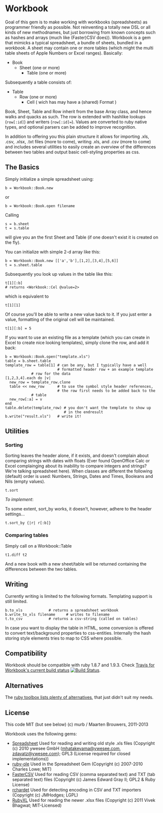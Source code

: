 # Workbook

Goal of this gem is to make working with workbooks (spreadsheets) as programmer friendly as possible. Not reinventing a totally new DSL or all kinds of new methodnames, but just borrowing from known concepts such as hashes and arrays (much like (Faster)CSV does)). Workbook is a gem that mimicks a typical spreadsheet, a bundle of sheets, bundled in a *workbook*. A sheet may contain one or more tables (which might the multi table sheets of Apple Numbers or Excel ranges). Basically:

* Book
   * Sheet (one or more)
      * Table (one or more)
        
Subsequently a table consists of:

* Table
   * Row (one or more)
      * Cell ( wich has may have a (shared) Format )
	  
Book, Sheet, Table and Row inherit from the base Array class, and hence walks and quacks as such. The row is extended with hashlike lookups (`row[:id]`) and writers (`row[:id]=`). Values are converted to ruby native types, and optional parsers can be added to improve recognition. 

In addition to offering you this plain structure it allows for importing .xls, .csv, .xlsx, .txt files (more to come), writing .xls, and .csv  (more to come) and includes several utilities to easily create an overview of the differences between two tables and output basic cell-styling properties as css.

## The Basics
	  
Simply initialize a simple spreadsheet using:

    b = Workbook::Book.new
	
or

    b = Workbook::Book.open filename
	   
Calling

    s = b.sheet
	t = s.table
	
will give you an the first Sheet and Table (if one doesn't exist it is created on the fly).

You can initialize with simple 2-d array like this:

    b = Workbook::Book.new [['a','b'],[1,2],[3,4],[5,6]]
	t = s.sheet.table
	
Subsequently you look up values in the table like this:

    t[1][:b] 
	# returns <Workbook::Cel @value=2>

which is equivalent to

    t[1][1] 
	
Of course you'll be able to write a new value back to it. If you just enter a value, formatting of the original cell will be maintained.

    t[1][:b] = 5
    
If you want to use an existing file as a template (which you can create in Excel to create nice looking templates), 
simply clone the row, and add it back:

    b = Workbook::Book.open("template.xls")
    table = b.sheet.table
    template_row = table[1] # can be any, but I typically have a well
                            # formatted header row + an example template 
			    # row for the data
    [1,2,3,4].each do |v|
      new_row = template_row.clone
      table << new_row      # to use the symbol style header references, 
                            # the row first needs to be added back to the 
			    # table
      new_row[:a] = v
    end
    table.delete(template_row) # you don't want the template to show up
                               # in the endresult
    b.write("result.xls")   # write it!
    
<!-- Feature *to implement*: 

	t['A2']
	# returns <Workbook::Cel @value=1>
	
Feature *to implement*, get a single column:

    t[:b]
	# returns [<Workbook::Cel @value=2>,<Workbook::Cel @value=4>,<Workbook::Cel @value=6>] 
	
On my wishlist: In the future I hope to return the cell value directly, without the intermediate Workbook::Cel class in between.
	
	-->
	
## Utilities

### Sorting

Sorting leaves the header alone, if it exists, and doesn't complain about comparing strings with dates with floats (Ever found OpenOffice Calc or Excel complainging about its inability to compare integers and strings? We're talking spreadsheet here). When classes are different the following (default) order is used: Numbers, Strings, Dates and Times, Booleans and Nils (empty values).

	t.sort
	
*To implement*:

To some extent, sort_by works, it doesn't, however, adhere to the header settings... 
  
    t.sort_by {|r| r[:b]}
	
### Comparing tables
	
Simply call on a Workbook::Table

	t1.diff t2
	
And a new book with a new sheet/table will be returned containing the differences between the two tables.
	
## Writing

Currently writing is limited to the following formats. Templating support is still limited.
	
	b.to_xls 			# returns a spreadsheet workbook
	b.write_to_xls filename 	# writes to filename
	t.to_csv 			# returns a csv-string (called on tables)
	
In case you want to display the table in HTML, some conversion is offered to convert text/background properties to css-entities. Internally the hash storing style elements tries to map to CSS where possible.
	
## Compatibility

Workbook should be compatible with ruby 1.8.7 and 1.9.3. Check [Travis for Workbook's current build status](https://travis-ci.org/murb/workbook) [![Build Status](https://travis-ci.org/murb/workbook.png?branch=master)](https://travis-ci.org/murb/workbook). 

## Alternatives

The [ruby toolbox lists plenty of alternatives](https://www.ruby-toolbox.com/search?utf8=%E2%9C%93&q=spreadsheet), that just didn't suit my needs.

## License

This code MIT (but see below) (c) murb / Maarten Brouwers, 2011-2013

Workbook uses the following gems:

* [Spreadsheet](https://github.com/zdavatz/spreadsheet) Used for reading and writing old style .xls files (Copyright (c) 2010 ywesee GmbH (mhatakeyama@ywesee.com, zdavatz@ywesee.com); GPL3 (License required for closed implementations))
* [ruby-ole](http://code.google.com/p/ruby-ole/) Used in the Spreadsheet Gem (Copyright (c) 2007-2010 Charles Lowe; MIT)
* [FasterCSV](http://fastercsv.rubyforge.org/) Used for reading CSV (comma separated text) and TXT (tab separated text) files (Copyright (c) James Edward Gray II; GPL2 & Ruby License)
* [rchardet](http://rubyforge.org/projects/rchardet) Used for detecting encoding in CSV and TXT importers (Copyright (c) JMHodges; LGPL)
* [RubyXL](https://github.com/gilt/rubyXL) Used for reading the newer .xlsx files (Copyright (c) 2011 Vivek Bhagwat; MIT-Licensed)